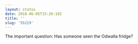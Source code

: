 ```yaml
---
layout: status
date: 2018-06-05T15:20:19Z
title: ''
slug: '55219'
---
```

The important question: Has someone seen the Odwalla fridge?
